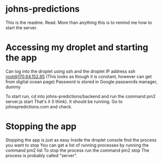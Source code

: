 # johns-predictions

This is the readme. Read.
More than anything this is to remind me how to start the server.

# Accessing my droplet and starting the app
Can log into the droplet using ssh and the droplet IP address
ssh root@170.64.152.65 (This looks as though it is constant, however can get from digital ocean page)
Password is stored in Google passwords manager, dummy

To start run, cd into johns-predictions/backend and run the command
pm2 server.js start
That's it (I think). It should be running. Go to johnspredictions.com and check.

# Stopping the app
Stopping the app is just as easy
Inside the droplet console find the process you want to stop
You can get a list of running processes by running the command
pm2 list
To stop the process run the command
pm2 stop <name>
The process is probably called "server". 
